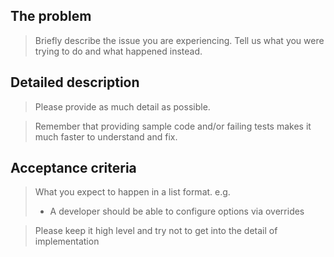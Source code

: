 <!--
Hey there and thank you for using issue tracker! :+1:

We realise there is a lot of information requested here. We ask only that you do your best to provide as much as possible so we can better help.

- Read the [contributing guidelines](https://github.com/HotelsDotCom/styx/blob/master/CONTRIBUTING.md)
- Ensure the issue isn't already reported
- It's helpful to use the bug or enhancement label

Thanks.
-->

## The problem
> Briefly describe the issue you are experiencing. Tell us what you were trying to do and what happened instead.

## Detailed description
> Please provide as much detail as possible.

> Remember that providing sample code and/or failing tests makes it much faster to understand and fix.

## Acceptance criteria
> What you expect to happen in a list format.
> e.g.
> * A developer should be able to configure options via overrides

> Please keep it high level and try not to get into the detail of implementation
